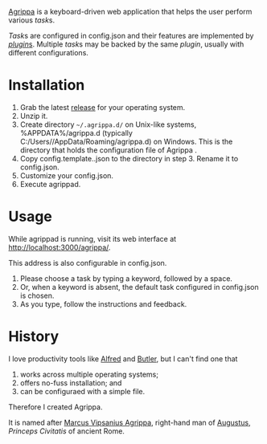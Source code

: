 [Agrippa](https://github.com/harryxp/Agrippa) is a keyboard-driven web
application that helps the user perform various *task*s.

*Task*s are configured in config.json and their features are implemented by
[*plugin*s](https://github.com/harryxp/Agrippa/tree/master/client/src/Agrippa/Plugins).
Multiple *task*s may be backed by the same *plugin*, usually with different
configurations.

# Installation

1. Grab the latest [release](https://github.com/harryxp/Agrippa/releases) for
   your operating system.
2. Unzip it.
3. Create directory `~/.agrippa.d/` on Unix-like systems, %APPDATA%/agrippa.d
   (typically C:/Users/<user>/AppData/Roaming/agrippa.d) on Windows.  This is
   the directory that holds the configuration file of Agrippa .
4. Copy config.template.<your OS>.json to the directory in step 3.
   Rename it to config.json.
5. Customize your config.json.
6. Execute agrippad.

# Usage

While agrippad is running, visit its web interface at
[http://localhost:3000/agrippa/](http://localhost:3000/agrippa/).

This address is also configurable in config.json.

1. Please choose a task by typing a keyword, followed by a space.
2. Or, when a keyword is absent, the default task configured in config.json is chosen.
3. As you type, follow the instructions and feedback.

# History

I love productivity tools like [Alfred](https://www.alfredapp.com/) and
[Butler](https://manytricks.com/butler/), but I can't find one that

1. works across multiple operating systems;
2. offers no-fuss installation; and
3. can be configuraed with a simple file.

Therefore I created Agrippa.

It is named after [Marcus Vipsanius
Agrippa](https://en.wikipedia.org/wiki/Marcus_Vipsanius_Agrippa), right-hand
man of [Augustus](https://en.wikipedia.org/wiki/Augustus), _Princeps Civitatis_
of ancient Rome.
